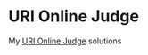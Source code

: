 # URI Online Judge
My <a href="https://www.urionlinejudge.com.br/judge/en/profile/10157">URI Online Judge</a> solutions

